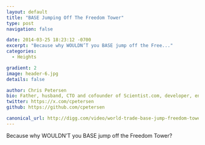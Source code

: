 ```yaml
---
layout: default
title: "BASE Jumping Off The Freedom Tower"
type: post
navigation: false

date: 2014-03-25 18:23:12 -0700
excerpt: "Because why WOULDN’T you BASE jump off the Free..."
categories:
  - Heights

gradient: 2
image: header-6.jpg
details: false

author: Chris Petersen
bio: Father, husband, CTO and cofounder of Scientist.com, developer, entrepreneur and technologist.
twitter: https://x.com/cpetersen
github: https://github.com/cpetersen

canonical_url: http://digg.com/video/world-trade-base-jump-freedom-tower
---
```



Because why WOULDN’T you BASE jump off the Freedom Tower?
